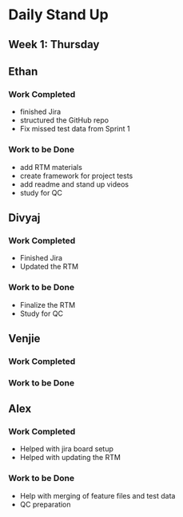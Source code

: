 # Daily Stand Up
## Week 1: Thursday

## Ethan

### Work Completed

- finished Jira
- structured the GitHub repo
- Fix missed test data from Sprint 1

### Work to be Done

- add RTM materials
- create framework for project tests
- add readme and stand up videos
- study for QC


## Divyaj

### Work Completed

- Finished Jira
- Updated the RTM

### Work to be Done

- Finalize the RTM
- Study for QC

## Venjie

### Work Completed

### Work to be Done

## Alex

### Work Completed
- Helped with jira board setup
- Helped with updating the RTM 

### Work to be Done
- Help with merging of feature files and test data
- QC preparation
